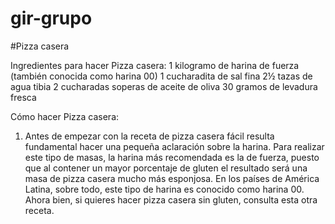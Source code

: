 # gir-grupo
 
#Pizza casera

Ingredientes para hacer Pizza casera:
 1 kilogramo de harina de fuerza (también conocida como harina 00)
 1 cucharadita de sal fina
 2½ tazas de agua tibia
 2 cucharadas soperas de aceite de oliva
 30 gramos de levadura fresca

 Cómo hacer Pizza casera:
1. Antes de empezar con la receta de pizza casera fácil resulta fundamental hacer una pequeña aclaración sobre la harina. Para realizar este tipo de masas, la harina más recomendada es la de fuerza, puesto que al contener un mayor porcentaje de gluten el resultado será una masa de pizza casera mucho más esponjosa. En los países de América Latina, sobre todo, este tipo de harina es conocido como harina 00. Ahora bien, si quieres hacer pizza casera sin gluten, consulta esta otra receta.